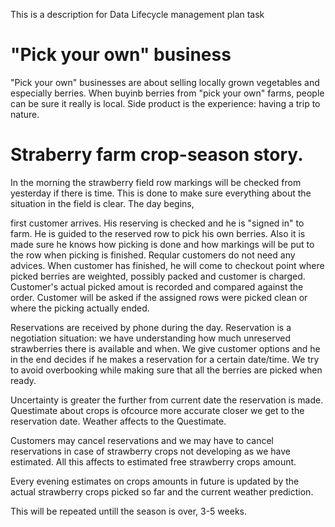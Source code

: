 This is a description for Data Lifecycle management plan task
# "Pick your own" business
"Pick your own" businesses are about selling locally grown vegetables and especially berries. When buyinb berries from "pick your own" farms, people can be sure it really is local. Side product is the experience: having a trip to nature. 

# Straberry farm crop-season story. 
In the morning the strawberry field row markings will be checked from yesterday if there is time. 
This is done to make sure everything about the situation in the field is clear. The day begins, 

first customer arrives. His reserving is checked and he is "signed in" to farm. He is guided to the reserved row to pick his own berries. 
Also it is made sure he knows how picking is done and how markings will be put to the row when picking is finished. 
Reqular customers do not need any advices. When customer has finished, he will come to checkout point  where picked berries are weighted, 
possibly packed and customer is charged. Customer's actual picked amout is recorded and compared against the order. Customer will be asked 
if the assigned rows were picked clean or where the picking actually ended. 

Reservations are received by phone during the day. Reservation is a negotiation situation: we have understanding how much unreserved strawberries 
there is available and when. We give customer options and he in the end decides if he makes a reservation for a certain date/time. We try to avoid 
overbooking while making sure that all the berries are picked when ready. 

Uncertainty is greater the further from current date the reservation is made. 
Questimate about crops is ofcource more accurate closer we get to the reservation date. 
Weather affects to the Questimate. 

Customers may cancel reservations and we may have to cancel reservations in case of strawberry crops not 
developing as we have estimated. All this affects to estimated free strawberry crops amount.

Every evening estimates on crops amounts in future is updated by the actual strawberry crops picked so far and the current weather prediction.

This will be repeated untill the season is over, 3-5 weeks.
